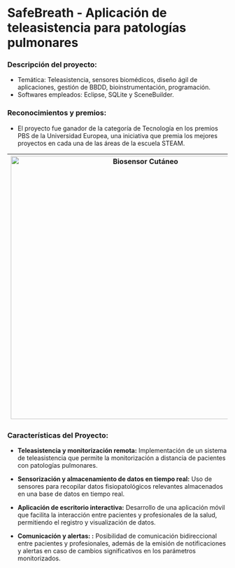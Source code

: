 # SafeBreath - Aplicación de teleasistencia para patologías pulmonares

### **Descripción del proyecto:**
  - Temática:  Teleasistencia, sensores biomédicos, diseño ágil de aplicaciones, gestión de BBDD, bioinstrumentación, programación.
  - Softwares empleados: Eclipse, SQLite y SceneBuilder.

### **Reconocimientos y premios:**
  - El proyecto fue ganador de la categoría de Tecnología en los premios PBS de la Universidad Europea, una iniciativa que premia los mejores proyectos en cada una de las áreas de la escuela STEAM.

| <img src="https://user-images.githubusercontent.com/79250883/250935184-54b3c8b4-6b1d-472e-b7c8-2ada31a1de5a.png" alt="Biosensor Cutáneo" width="600" height="auto"> | Aplicación de teleasistencia para la monitorización de pacientes con patologías pulmonares mediante la recopilación de parámetros fisiopatológicos relevantes.|
|---|---|


### Características del Proyecto:

- **Teleasistencia y monitorización remota:** Implementación de un sistema de teleasistencia que permite la monitorización a distancia de pacientes con patologías pulmonares.

- **Sensorización y almacenamiento de datos en tiempo real:** Uso de sensores para recopilar datos fisiopatológicos relevantes almacenados en una base de datos en tiempo real.

- **Aplicación de escritorio interactiva:** Desarrollo de una aplicación móvil que facilita la interacción entre pacientes y profesionales de la salud, permitiendo el registro y visualización de datos.

- **Comunicación y alertas: :** Posibilidad de comunicación bidireccional entre pacientes y profesionales, además de la emisión de notificaciones y alertas en caso de cambios significativos en los parámetros monitorizados.


